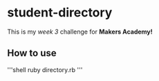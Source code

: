 # **student-directory**

This is my _week 3_ challenge for **Makers Academy!**

## How to use
'''shell
ruby directory.rb
'''
